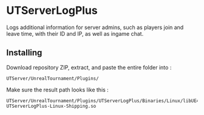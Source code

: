 # UTServerLogPlus
Logs additional information for server admins, such as players join and leave time, with their ID and IP, as well as ingame chat.

## Installing
Download repository ZIP, extract, and paste the entire folder into :
```
UTServer/UnrealTournament/Plugins/
```
Make sure the result path looks like this :
```
UTServer/UnrealTournament/Plugins/UTServerLogPlus/Binaries/Linux/libUE4Server-UTServerLogPlus-Linux-Shipping.so
```

